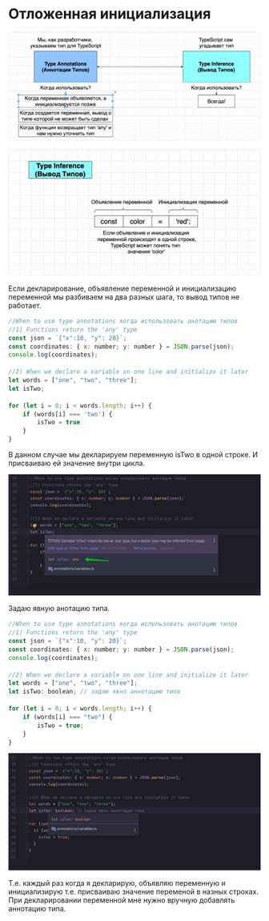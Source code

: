 # Отложенная инициализация

![](img/001.jpg)

![](img/002.jpg)

Если декларирование, объявление переменной и инициализацию переменной мы разбиваем на два разных шага, то вывод типов не
работает.

```js
//When to use type annotations когда использовать анотацию типов
//1) Functions return the 'any' type
const json = `{"x":10, "y": 20}`;
const coordinates: { x: number; y: number } = JSON.parse(json);
console.log(coordinates);

//2) When we declare a variable on one line and initialize it later
let words = ["one", "two", "three"];
let isTwo;

for (let i = 0; i < words.length; i++) {
    if (words[i] === 'two') {
        isTwo = true
    }
}
```

В данном случае мы декларируем переменную isTwo в одной строке. И присваиваю ей значение внутри цикла.

![](img/003.jpg)

Задаю явную анотацию типа.

```js
//When to use type annotations когда использовать анотацию типов
//1) Functions return the 'any' type
const json = `{"x":10, "y": 20}`;
const coordinates: { x: number; y: number } = JSON.parse(json);
console.log(coordinates);

//2) When we declare a variable on one line and initialize it later
let words = ["one", "two", "three"];
let isTwo: boolean; // задаю явно аннотацию типа

for (let i = 0; i < words.length; i++) {
    if (words[i] === "two") {
        isTwo = true;
    }
}
```

![](img/004.jpg)

Т.е. каждый раз когда я декларирую, объявляю переменную и инициализирую т.е. присваиваю значение переменой в назных
строках. При декларировании переменной мне нужно вручную добавлять аннотацию типа.